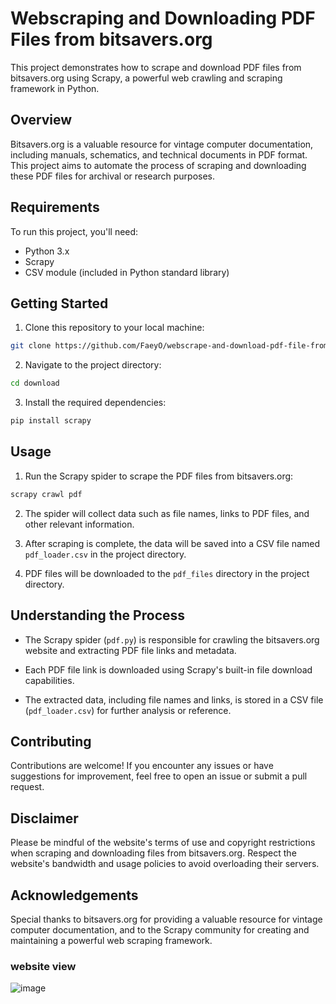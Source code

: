 # Webscraping and Downloading PDF Files from bitsavers.org

This project demonstrates how to scrape and download PDF files from bitsavers.org using Scrapy, a powerful web crawling and scraping framework in Python.

## Overview

Bitsavers.org is a valuable resource for vintage computer documentation, including manuals, schematics, and technical documents in PDF format. This project aims to automate the process of scraping and downloading these PDF files for archival or research purposes.

## Requirements

To run this project, you'll need:

- Python 3.x
- Scrapy
- CSV module (included in Python standard library)

## Getting Started

1. Clone this repository to your local machine:

```bash
git clone https://github.com/FaeyO/webscrape-and-download-pdf-file-from-bitsavers.org.git
```

2. Navigate to the project directory:

```bash
cd download
```

3. Install the required dependencies:

```bash
pip install scrapy
```

## Usage

1. Run the Scrapy spider to scrape the PDF files from bitsavers.org:

```bash
scrapy crawl pdf
```

2. The spider will collect data such as file names, links to PDF files, and other relevant information.

3. After scraping is complete, the data will be saved into a CSV file named `pdf_loader.csv` in the project directory.

4. PDF files will be downloaded to the `pdf_files` directory in the project directory.

## Understanding the Process

- The Scrapy spider (`pdf.py`) is responsible for crawling the bitsavers.org website and extracting PDF file links and metadata.

- Each PDF file link is downloaded using Scrapy's built-in file download capabilities.

- The extracted data, including file names and links, is stored in a CSV file (`pdf_loader.csv`) for further analysis or reference.

## Contributing

Contributions are welcome! If you encounter any issues or have suggestions for improvement, feel free to open an issue or submit a pull request.


## Disclaimer

Please be mindful of the website's terms of use and copyright restrictions when scraping and downloading files from bitsavers.org. Respect the website's bandwidth and usage policies to avoid overloading their servers.

## Acknowledgements

Special thanks to bitsavers.org for providing a valuable resource for vintage computer documentation, and to the Scrapy community for creating and maintaining a powerful web scraping framework.

### website view

![image](https://github.com/FaeyO/webscrape-and-download-pdf-file-from-bitsavers.org/assets/118575325/c65c70c4-5664-4707-99e4-04c8e63131fe)
